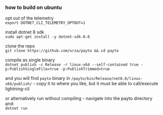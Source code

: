 ### how to build on ubuntu

opt out of the telemetry<br/>
`export DOTNET_CLI_TELEMETRY_OPTOUT=1`

install dotnet 8 sdk<br/>
`sudo apt-get install -y dotnet-sdk-8.0`

clone the repo<br/>
`git clone https://github.com/urza/payto && cd payto`

compile as single binary<br/>
`dotnet publish -c Release -r linux-x64 --self-contained true -p:PublishSingleFile=true -p:PublishTrimmed=true`

and you will find `payto` binary in `/payto/bin/Release/net8.0/linux-x64/publish/` - copy it to where you like, but it must be able to call/execute lightning-cli<br/>

or alternatively run without compiling - navigate into the payto directory and:<br/>
`dotnet run`
